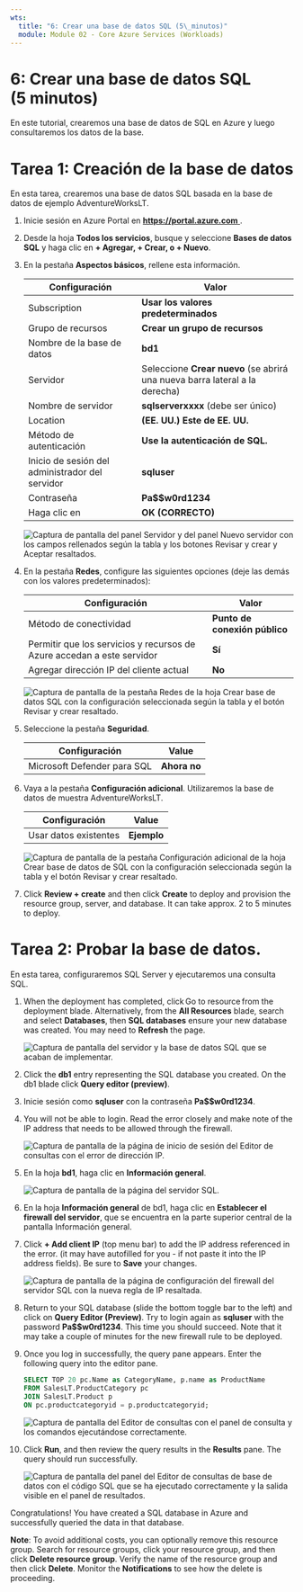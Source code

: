 ```yaml
---
wts:
  title: "6: Crear una base de datos SQL (5\_minutos)"
  module: Module 02 - Core Azure Services (Workloads)
---
```


# <a name="06---create-a-sql-database-5-min"></a>6: Crear una base de datos SQL (5 minutos)

En este tutorial, crearemos una base de datos de SQL en Azure y luego consultaremos los datos de la base.

# <a name="task-1-create-the-database"></a>Tarea 1: Creación de la base de datos 

En esta tarea, crearemos una base de datos SQL basada en la base de datos de ejemplo AdventureWorksLT. 

1. Inicie sesión en Azure Portal en [ **https://portal.azure.com** ](https://portal.azure.com).

2. Desde la hoja **Todos los servicios**, busque y seleccione **Bases de datos SQL** y haga clic en **+ Agregar, + Crear, o + Nuevo**. 

3. En la pestaña **Aspectos básicos**, rellene esta información.  

    | Configuración | Valor | 
    | --- | --- |
    | Subscription | **Usar los valores predeterminados** |
    | Grupo de recursos | **Crear un grupo de recursos** |
    | Nombre de la base de datos| **bd1** | 
    | Servidor | Seleccione **Crear nuevo** (se abrirá una nueva barra lateral a la derecha)|
    | Nombre de servidor | **sqlserverxxxx** (debe ser único) | 
    | Location | **(EE. UU.) Este de EE. UU.** |
    | Método de autenticación | **Use la autenticación de SQL.** |
    | Inicio de sesión del administrador del servidor | **sqluser** |
    | Contraseña | **Pa$$w0rd1234** |
    | Haga clic en  | **OK (CORRECTO)** |

   ![Captura de pantalla del panel Servidor y del panel Nuevo servidor con los campos rellenados según la tabla y los botones Revisar y crear y Aceptar resaltados.](../images/0501.png)

4. En la pestaña **Redes**, configure las siguientes opciones (deje las demás con los valores predeterminados): 

    | Configuración | Valor | 
    | --- | --- |
    | Método de conectividad | **Punto de conexión público** |    
    | Permitir que los servicios y recursos de Azure accedan a este servidor | **Sí** |
    | Agregar dirección IP del cliente actual | **No** |
    
   ![Captura de pantalla de la pestaña Redes de la hoja Crear base de datos SQL con la configuración seleccionada según la tabla y el botón Revisar y crear resaltado.](../images/0501b.png)

5. Seleccione la pestaña **Seguridad**. 

    | Configuración | Value | 
    | --- | --- |
    | Microsoft Defender para SQL| **Ahora no** |
    
6. Vaya a la pestaña **Configuración adicional**. Utilizaremos la base de datos de muestra AdventureWorksLT.

    | Configuración | Value | 
    | --- | --- |
    | Usar datos existentes | **Ejemplo** |

    ![Captura de pantalla de la pestaña Configuración adicional de la hoja Crear base de datos de SQL con la configuración seleccionada según la tabla y el botón Revisar y crear resaltado.](../images/0501c.png)

7. Click <bpt id="p1">**</bpt>Review + create<ept id="p1">**</ept> and then click <bpt id="p2">**</bpt>Create<ept id="p2">**</ept> to deploy and provision the resource group, server, and database. It can take approx. 2 to 5 minutes to deploy.


# <a name="task-2-test-the-database"></a>Tarea 2: Probar la base de datos.

En esta tarea, configuraremos SQL Server y ejecutaremos una consulta SQL. 

1. When the deployment has completed, click Go to resource from the deployment blade. Alternatively, from the <bpt id="p1">**</bpt>All Resources<ept id="p1">**</ept> blade, search and select <bpt id="p2">**</bpt>Databases<ept id="p2">**</ept>, then <bpt id="p3">**</bpt>SQL databases<ept id="p3">**</ept> ensure your new database was created. You may need to <bpt id="p1">**</bpt>Refresh<ept id="p1">**</ept> the page.

    ![Captura de pantalla del servidor y la base de datos SQL que se acaban de implementar.](../images/0502.png)

2. Click the <bpt id="p1">**</bpt>db1<ept id="p1">**</ept> entry representing the SQL database you created. On the db1 blade click <bpt id="p1">**</bpt>Query editor (preview)<ept id="p1">**</ept>.

3. Inicie sesión como **sqluser** con la contraseña **Pa$$w0rd1234**.

4. You will not be able to login. Read the error closely and make note of the IP address that needs to be allowed through the firewall. 

    ![Captura de pantalla de la página de inicio de sesión del Editor de consultas con el error de dirección IP.](../images/0503.png)

5. En la hoja **bd1**, haga clic en **Información general**. 

    ![Captura de pantalla de la página del servidor SQL.](../images/0504.png)

6. En la hoja **Información general** de bd1, haga clic en **Establecer el firewall del servidor**, que se encuentra en la parte superior central de la pantalla Información general.

7. Click <bpt id="p1">**</bpt>+ Add client IP<ept id="p1">**</ept> (top menu bar) to add the IP address referenced in the error. (it may have autofilled for you - if not paste it into the IP address fields). Be sure to <bpt id="p1">**</bpt>Save<ept id="p1">**</ept> your changes. 

    ![Captura de pantalla de la página de configuración del firewall del servidor SQL con la nueva regla de IP resaltada.](../images/0506.png)

8. Return to your SQL database (slide the bottom toggle bar to the left) and click on <bpt id="p1">**</bpt>Query Editor (Preview)<ept id="p1">**</ept>. Try to login again as <bpt id="p1">**</bpt>sqluser<ept id="p1">**</ept> with the password <bpt id="p2">**</bpt>Pa$$w0rd1234<ept id="p2">**</ept>. This time you should succeed. Note that it may take a couple of minutes for the new firewall rule to be deployed. 

9. Once you log in successfully, the query pane appears. Enter the following query into the editor pane. 

    ```SQL
    SELECT TOP 20 pc.Name as CategoryName, p.name as ProductName
    FROM SalesLT.ProductCategory pc
    JOIN SalesLT.Product p
    ON pc.productcategoryid = p.productcategoryid;
    ```

    ![Captura de pantalla del Editor de consultas con el panel de consulta y los comandos ejecutándose correctamente.](../images/0507.png)

10. Click <bpt id="p1">**</bpt>Run<ept id="p1">**</ept>, and then review the query results in the <bpt id="p2">**</bpt>Results<ept id="p2">**</ept> pane. The query should run successfully.

    ![Captura de pantalla del panel del Editor de consultas de base de datos con el código SQL que se ha ejecutado correctamente y la salida visible en el panel de resultados.](../images/0508.png)

Congratulations! You have created a SQL database in Azure and successfully queried the data in that database.

<bpt id="p1">**</bpt>Note<ept id="p1">**</ept>: To avoid additional costs, you can optionally remove this resource group. Search for resource groups, click your resource group, and then click <bpt id="p1">**</bpt>Delete resource group<ept id="p1">**</ept>. Verify the name of the resource group and then click <bpt id="p1">**</bpt>Delete<ept id="p1">**</ept>. Monitor the <bpt id="p1">**</bpt>Notifications<ept id="p1">**</ept> to see how the delete is proceeding.
